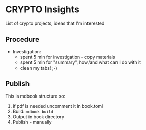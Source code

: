# CRYPTO Insights

List of crypto projects, ideas that I'm interested


## Procedure
- Investigation:
  - spent 5 min for investigation - copy materials
  - spent 5 min for "summary", how/and what can I do with it
  - clean my tabs! ;-)


## Publish

This is mdbook structure so:
1. if pdf is needed uncomment it in book.toml
2. Build:  ``` mdbook build ```
3. Output in book directory
4. Publish - manually





